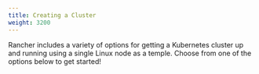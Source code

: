 ```yaml
---
title: Creating a Cluster
weight: 3200
---
```

Rancher includes a variety of options for getting a Kubernetes cluster up and running using a single Linux node as a temple. Choose from one of the options below to get started!
